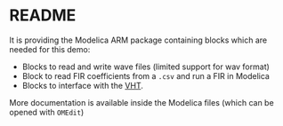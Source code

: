# README

It is providing the Modelica ARM package containing blocks which are needed for this demo:

- Blocks to read and write wave files (limited support for wav format)
- Block to read FIR coefficients from a `.csv` and run a FIR in Modelica
- Blocks to interface with the [VHT](https://arm-software.github.io/VHT/main/overview/html/index.html).

More documentation is available inside the Modelica files (which can be opened with `OMEdit`)